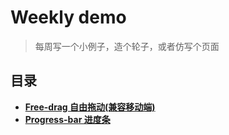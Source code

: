 # Weekly demo

>每周写一个小例子，造个轮子，或者仿写个页面

## 目录

- **[Free-drag 自由拖动(兼容移动端)]()**
- **[Progress-bar 进度条]()**